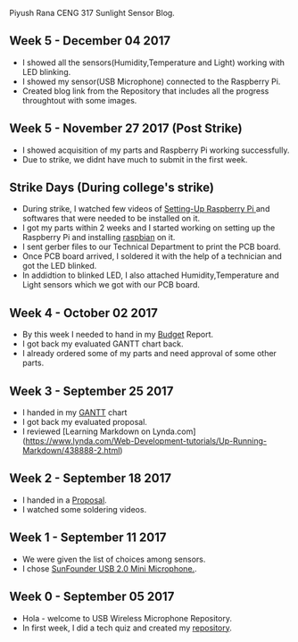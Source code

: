 Piyush Rana CENG 317 Sunlight Sensor Blog.

## Week 5  -  December 04 2017
* I showed all the sensors(Humidity,Temperature and Light) working with LED blinking.
* I showed my sensor(USB Microphone) connected to the Raspberry Pi.
* Created blog link from the Repository that includes all the progress throughtout with some images.

## Week 5  -  November 27 2017 (Post Strike)
* I showed acquisition of my parts and Raspberry Pi working successfully.
* Due to strike, we didnt have much to submit in the first week.

## Strike Days (During college's strike)
* During strike, I watched few videos of [ Setting-Up Raspberry Pi ](https://www.lynda.com/Raspberry-Pi-tutorials/Up-Running-Raspberry-Pi/191267-2.html) and softwares that were needed to be installed on it.
* I got my parts within 2 weeks and I started working on setting up the Raspberry Pi and installing [raspbian](https://www.raspberrypi.org/downloads/raspbian/) on it.
* I sent gerber files to our Technical Department to print the PCB board.
* Once PCB board arrived, I soldered it with the help of a technician and got the LED blinked.
* In addidtion to blinked LED, I also attached Humidity,Temperature and Light sensors which we got with our PCB board.

## Week 4  -  October 02 2017
* By this week I needed to hand in my [Budget](https://github.com/PRana02/Wireless-Microphone/blob/master/FINAL%20bUDGET.xlsx) Report.
* I got back my evaluated GANTT chart back.
* I already ordered some of my parts and need approval of some other parts.

## Week 3  -  September 25 2017
* I handed in my [GANTT](https://github.com/PRana02/Wireless-Microphone/blob/master/PiyushRana.mpp) chart
* I got back my evaluated proposal.
* I reviewed [Learning Markdown on Lynda.com] (https://www.lynda.com/Web-Development-tutorials/Up-Running-Markdown/438888-2.html)

## Week 2  -  September 18 2017
* I handed in a [Proposal](https://github.com/PRana02/Wireless-Microphone/blob/master/ProposalContent.xlsx).
* I watched some soldering videos.

## Week 1  -  September 11 2017
* We were given the list of choices among sensors.
* I chose [SunFounder USB 2.0 Mini Microphone.](https://www.amazon.ca/SunFounder-Microphone-Raspberry-Recognition-Software/dp/B01KLRBHGM/).

## Week 0  -  September 05 2017  
* Hola - welcome to USB Wireless Microphone Repository.
* In first week, I did a tech quiz and created my [repository](https://github.com/PRana02/Wireless-Microphone).


